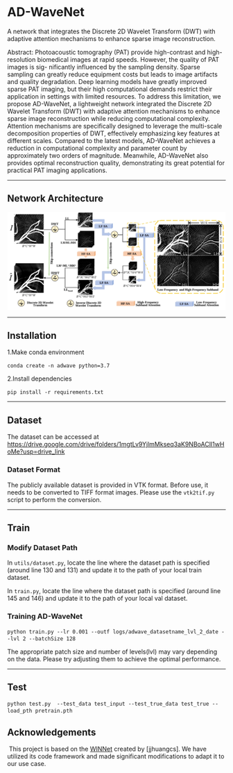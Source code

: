 # AD-WaveNet #
A network that integrates the Discrete 2D Wavelet Transform (DWT) with adaptive attention mechanisms to enhance sparse image reconstruction.

Abstract: Photoacoustic tomography (PAT) provide high-contrast and high-resolution biomedical images at rapid speeds. However, the quality of PAT images is sig- nificantly influenced by the sampling density. Sparse sampling can greatly reduce equipment costs but leads to image artifacts and quality degradation. Deep learning models have greatly improved sparse PAT imaging, but their high computational demands restrict their application in settings with limited resources. To address this limitation, we propose AD-WaveNet, a lightweight network integrated the Discrete 2D Wavelet Transform (DWT) with adaptive attention mechanisms to enhance sparse image reconstruction while reducing computational complexity. Attention mechanisms are specifically designed to leverage the multi-scale decomposition properties of DWT, effectively emphasizing key features at different scales. Compared to the latest models, AD-WaveNet achieves a reduction in computational complexity and parameter count by approximately two orders of magnitude. Meanwhile, AD-WaveNet also provides optimal reconstruction quality, demonstrating its great potential for practical PAT imaging applications.

- - - -
## Network Architecture ##
![Image Description](img/adwave.png)

- - - -
## Installation ##
1.Make conda environment
```
conda create -n adwave python=3.7
```
2.Install dependencies
```
pip install -r requirements.txt
```
- - - -
## Dataset ##

The dataset can be accessed at https://drive.google.com/drive/folders/1mgtLv9YjlmMkseq3aK9NBoAClI1wHoMe?usp=drive_link

### Dataset Format

The publicly available dataset is provided in VTK format. Before use, it needs to be converted to TIFF format images. Please use the `vtk2tif.py` script to perform the conversion.

- - - -
## Train ##

### Modify Dataset Path 
In `utils/dataset.py`, locate the line where the dataset path is specified (around line 130 and 131) and update it to the path of your local train dataset. 

In `train.py`, locate the line where the dataset path is specified (around line 145 and 146) and update it to the path of your local val dataset. 

### Training AD-WaveNet 

```
python train.py --lr 0.001 --outf logs/adwave_datasetname_lvl_2_date --lvl 2 --batchSize 128
```
The appropriate patch size and number of levels(lvl) may vary depending on the data. Please try adjusting them to achieve the optimal performance.
- - - -
## Test ##
```
python test.py  --test_data test_input --test_true_data test_true --load_pth pretrain.pth
```

## Acknowledgements
﻿
This project is based on the [WINNet](https://github.com/jjhuangcs/WINNet) created by [jjhuangcs]. We have utilized its code framework and made significant modifications to adapt it to our use case.
